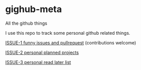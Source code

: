 # gighub-meta
All the github things

I use this repo to track some personal github related things.

[ISSUE-1 funny issues and pullrequest](https://github.com/ChillerDragon/github-meta/issues/1) (contributions welcome)

[ISSUE-2 personal planned projects](https://github.com/ChillerDragon/github-meta/issues/2)

[ISSUE-3 personal read later list](https://github.com/ChillerDragon/github-meta/issues/3)









